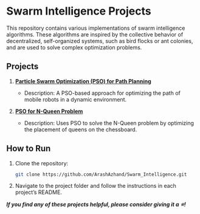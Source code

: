 # Swarm Intelligence Projects

This repository contains various implementations of swarm intelligence algorithms. These algorithms are inspired by the collective behavior of decentralized, self-organized systems, such as bird flocks or ant colonies, and are used to solve complex optimization problems.

## Projects

1. [**Particle Swarm Optimization (PSO) for Path Planning**](./PSO_Mobile_Robot_Path_Planning)
   - Description: A PSO-based approach for optimizing the path of mobile robots in a dynamic environment.

2. [**PSO for N-Queen Problem**](./PSO_NQueen_Problem)
   - Description: Uses PSO to solve the N-Queen problem by optimizing the placement of queens on the chessboard.

## How to Run

1. Clone the repository:
   ```bash
   git clone https://github.com/ArashAzhand/Swarm_Intelligence.git
   ```
2. Navigate to the project folder and follow the instructions in each project’s README.

***If you find any of these projects helpful, please consider giving it a ⭐!***
